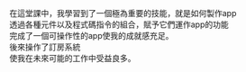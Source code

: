 在這堂課中，我學習到了一個極為重要的技能，就是如何製作app\
透過各種元件以及程式碼指令的組合，賦予它們運作app的功能\
完成了一個可操作性的app使我的成就感充足。\
後來操作了訂房系統\
使我在未來可能的工作中受益良多。
<!---
ming20504/ming20504 is a ✨ special ✨ repository because its `README.md` (this file) appears on your GitHub profile.
You can click the Preview link to take a look at your changes.
--->
